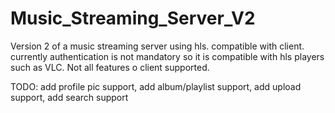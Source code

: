 # Music_Streaming_Server_V2
Version 2 of a music streaming server using hls. compatible with client. currently authentication is not mandatory so it is compatible with hls players such as VLC.
Not all features o client supported.

TODO:
add profile pic support,
add album/playlist support,
add upload support,
add search support
